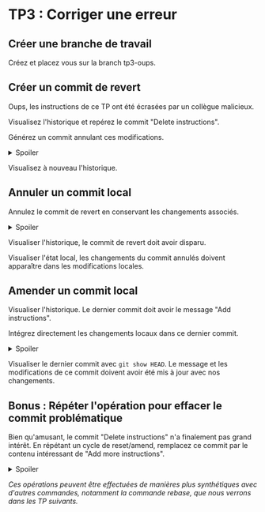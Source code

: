 # TP3 : Corriger une erreur

## Créer une branche de travail

Créez et placez vous sur la branch tp3-oups.

## Créer un commit de revert

Oups, les instructions de ce TP ont été écrasées par un collègue malicieux.

Visualisez l'historique et repérez le commit "Delete instructions".

Générez un commit annulant ces modifications.

<details>
<summary>Spoiler</summary>

```
# Either
git revert <sha1>
# Or
git revert HEAD~1
```
</details>

Visualisez à nouveau l'historique.

## Annuler un commit local

Annulez le commit de revert en conservant les changements associés.

<details>
<summary>Spoiler</summary>

```
git reset HEAD~1
```
</details>

Visualiser l'historique, le commit de revert doit avoir disparu.

Visualiser l'état local, les changements du commit annulés doivent apparaître dans les modifications locales.

## Amender un commit local

Visualiser l'historique. Le dernier commit doit avoir le message "Add instructions".

Intégrez directement les changements locaux dans ce dernier commit.

<details>
<summary>Spoiler</summary>

```
git add .
git commit --amend -m "Correct instructions"
```
</details>

Visualiser le dernier commit avec `git show HEAD`. Le message et les modifications de ce commit doivent avoir été mis à jour avec nos changements.

## Bonus : Répéter l'opération pour effacer le commit problématique

Bien qu'amusant, le commit "Delete instructions" n'a finalement pas grand intérêt. En répétant un cycle de reset/amend, remplacez ce commit par le contenu intéressant de "Add more instructions".

<details>
<summary>Spoiler</summary>

```
git reset HEAD~
git add .
git commit --amend -m "Correct instructions"
```
</details>


*Ces opérations peuvent être effectuées de manières plus synthétiques avec d'autres commandes, notamment la commande rebase, que nous verrons dans les TP suivants.*
